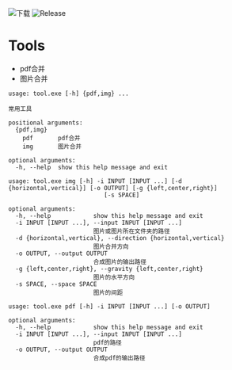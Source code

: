 ![下载](https://img.shields.io/github/downloads/Potato-DiGua/Tools/total) ![Release](https://img.shields.io/github/v/release/Potato-DiGua/Tools)
# Tools
- pdf合并
- 图片合并

```
usage: tool.exe [-h] {pdf,img} ...

常用工具

positional arguments:
  {pdf,img}
    pdf       pdf合并
    img       图片合并

optional arguments:
  -h, --help  show this help message and exit
```
```
usage: tool.exe img [-h] -i INPUT [INPUT ...] [-d {horizontal,vertical}] [-o OUTPUT] [-g {left,center,right}]
                           [-s SPACE]

optional arguments:
  -h, --help            show this help message and exit
  -i INPUT [INPUT ...], --input INPUT [INPUT ...]
                        图片或图片所在文件夹的路径
  -d {horizontal,vertical}, --direction {horizontal,vertical}
                        图片合并方向
  -o OUTPUT, --output OUTPUT
                        合成图片的输出路径
  -g {left,center,right}, --gravity {left,center,right}
                        图片的水平方向
  -s SPACE, --space SPACE
                        图片的间距
```
```
usage: tool.exe pdf [-h] -i INPUT [INPUT ...] [-o OUTPUT]

optional arguments:
  -h, --help            show this help message and exit
  -i INPUT [INPUT ...], --input INPUT [INPUT ...]
                        pdf的路径
  -o OUTPUT, --output OUTPUT
                        合成pdf的输出路径
```
